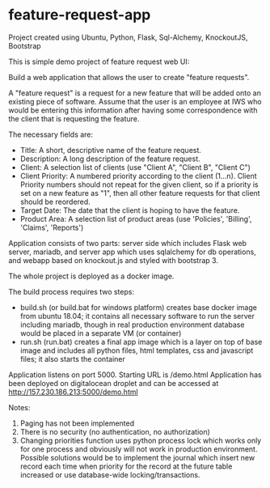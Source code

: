# feature-request-app
Project created using Ubuntu, Python, Flask, Sql-Alchemy, KnockoutJS, Bootstrap


This is simple demo project of feature request web UI:

Build a web application that allows the user to create "feature requests".

A "feature request" is a request for a new feature that will be added onto an existing piece of software. Assume that the user is an employee at IWS who would be entering this information after having some correspondence with the client that is requesting the feature.

The necessary fields are:
* Title: A short, descriptive name of the feature request.
* Description: A long description of the feature request.
* Client: A selection list of clients (use "Client A", "Client B", "Client C")
* Client Priority: A numbered priority according to the client (1...n). Client Priority numbers should not repeat for the given client, so if a priority is set on a new feature as "1", then all other feature requests for that client should be reordered.
* Target Date: The date that the client is hoping to have the feature.
* Product Area: A selection list of product areas (use 'Policies', 'Billing', 'Claims', 'Reports')



Application consists of two parts: server side which includes Flask web server, mariadb, and server app which uses sqlalchemy for db operations, and webapp based on knockout.js and styled with bootstrap 3.

The whole project is deployed as a docker image.

The build process requires two steps:
- build.sh (or build.bat for windows platform) creates base docker image from ubuntu 18.04; it contains all necessary software to run the server including mariadb, though in real production environment database would be placed in a separate VM (or container)
- run.sh (run.bat) creates a final app image which is a layer on top of base image and includes all python files, html templates, css and javascript files; it also starts the container

Application listens on port 5000.
Starting URL is /demo.html
Application has been deployed on digitalocean droplet and can be accessed at http://157.230.186.213:5000/demo.html


Notes:
1. Paging has not been implemented
2. There is no security (no authentication, no authorization)
3. Changing priorities function uses python process lock which works only for one process and obviously will not work in production environment. Possible solutions would be to implement the journal which insert new record each time when priority for the record at the future table increased or use database-wide locking/transactions.
